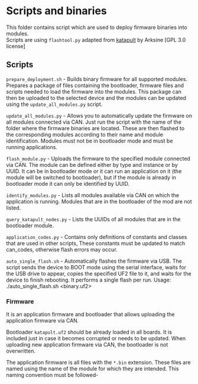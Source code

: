 # Scripts and binaries  

This folder contains script which are used to deploy firmware binaries into modules.  
Scripts are using `flashtool.py` adapted from [katapult](https://github.com/Arksine/katapult) by Arksine [GPL 3.0 license]  

## Scripts  

`prepare_deployment.sh` - Builds binary firmware for all supported modules. Prepares a package of files containing the bootloader, firmware files and scripts needed to load the firmware into the modules. This package can then be uploaded to the selected device and the modules can be updated using the `update_all_modules.py` script.  

`update_all_modules.py` - Allows you to automatically update the firmware on all modules connected via CAN. Just run the script with the name of the folder where the firmware binaries are located. These are then flashed to the corresponding modules according to their name and module identification. Modules must not be in bootloader mode and must be running applications.  

`flash_module.py` - Uploads the firmware to the specified module connected via CAN. The module can be defined either by type and instance or by UUID. It can be in bootloader mode or it can run an application on it (the module will be switched to bootloader), but if the module is already in bootloader mode it can only be identified by UUID.  

`identify_modules.py` - Lists all modules available via CAN on which the application is running. Modules that are in the bootloader of the mod are not listed.  

`query_katapult_nodes.py` - Lists the UUIDs of all modules that are in the bootloader module.  

`application_codes.py` - Contains only definitions of constants and classes that are used in other scripts, These constants must be updated to match can_codes, otherwise flash errors may occur.  

`auto_single_flash.sh` - Automatically flashes the firmware via USB. The script sends the device to BOOT mode using the serial interface, waits for the USB drive to appear, copies the specified UF2 file to it, and waits for the device to finish rebooting. It performs a single flash per run. Usage: ./auto_single_flash.sh <binary.uf2>

### Firmware
It is an application firmware and bootloader that allows uploading the application firmware via CAN.

Bootloader `katapult.uf2` should be already loaded in all boards. It is included just in case it becomes corrupted or needs to be updated. When uploading new application firmware via CAN, the bootloader is not overwritten.

The application firmware is all files with the `*.bin` extension. These files are named using the name of the module for which they are intended. This naming convention must be followed-
